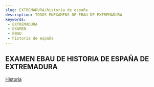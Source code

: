 ```yaml
---
slug: EXTREMADURA/historia de españa
description: TODOS ENEXAMENS DE EBAU DE EXTREMADURA
keywords:
 - EXTREMADURA
 - EXAMEN
 - EBAU
 - historia de españa
---
```

## EXAMEN EBAU DE HISTORIA DE ESPAÑA DE EXTREMADURA
[Historia](https://drive.google.com/drive/folders/1HopLuoEO7V5arOJ31kfgtYOmaQn_oFSN?usp=sharing)